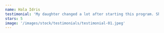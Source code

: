 ```yaml
---
name: Hala Idris
testimonial: 'My daughter changed a lot after starting this program. She talks better, shows more kindness, and understands our culture more. She’s learning a lot, not just school things but also about being a good person in the world.'
stars: 5
image: '/images/stock/testimonials/testimonial-01.jpeg'
---
```

